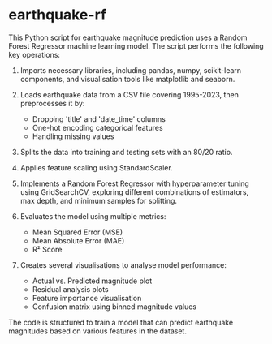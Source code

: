 # earthquake-rf

This Python script for earthquake magnitude prediction uses a Random Forest Regressor machine learning model. The script performs the following key operations:

1. Imports necessary libraries, including pandas, numpy, scikit-learn components, and visualisation tools like matplotlib and seaborn.

2. Loads earthquake data from a CSV file covering 1995-2023, then preprocesses it by:
   - Dropping 'title' and 'date_time' columns
   - One-hot encoding categorical features
   - Handling missing values

3. Splits the data into training and testing sets with an 80/20 ratio.

4. Applies feature scaling using StandardScaler.

5. Implements a Random Forest Regressor with hyperparameter tuning using GridSearchCV, exploring different combinations of estimators, max depth, and minimum samples for splitting.

6. Evaluates the model using multiple metrics:
   - Mean Squared Error (MSE)
   - Mean Absolute Error (MAE)
   - R² Score

7. Creates several visualisations to analyse model performance:
   - Actual vs. Predicted magnitude plot
   - Residual analysis plots
   - Feature importance visualisation
   - Confusion matrix using binned magnitude values

The code is structured to train a model that can predict earthquake magnitudes based on various features in the dataset.

